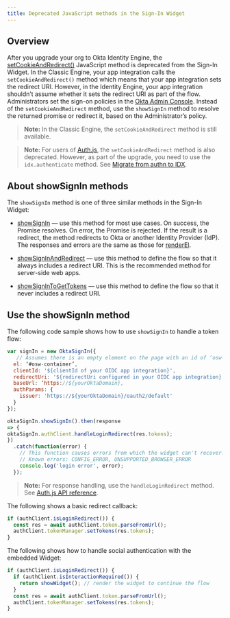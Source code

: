 ```yaml
---
title: Deprecated JavaScript methods in the Sign-In Widget
---
```


<ApiLifecycle access="ie" />

## Overview

After you upgrade your org to Okta Identity Engine, the [setCookieAndRedirect()](https://github.com/okta/okta-signin-widget#renderel) JavaScript method is deprecated from the Sign-In Widget. In the Classic Engine, your app integration calls the `setCookieAndRedirect()` method which means that your app integration sets the redirect URI. However, in the Identity Engine, your app integration shouldn’t assume whether it sets the redirect URI as part of the flow. Administrators set the sign-on policies in the [Okta Admin Console](https://help.okta.com/okta_help.htm?type=oie&id=ext-oie-policies). Instead of the `setCookieAndRedirect` method, use the `showSignIn` method to resolve the returned promise or redirect it, based on the Administrator’s policy.

> **Note:** In the Classic Engine, the `setCookieAndRedirect` method is still available.

> **Note:** For users of [Auth.js](https://github.com/okta/okta-auth-js), the `setCookieAndRedirect` method is also deprecated. However, as part of the upgrade, you need to use the `idx.authenticate` method. See [Migrate from authn to IDX](https://github.com/okta/okta-auth-js/blob/master/docs/migrate-from-authn-to-idx.md#new-methods).

## About showSignIn methods

The `showSignIn` method is one of three similar methods in the Sign-In Widget:

* [showSignIn](https://github.com/okta/okta-signin-widget#showsignin) &mdash; use this method for most use cases. On success, the Promise resolves. On error, the Promise is rejected. If the result is a redirect, the method redirects to Okta or another Identity Provider (IdP). The responses and errors are the same as those for [renderEl](https://github.com/okta/okta-signin-widget#renderel).

* [showSignInAndRedirect](https://github.com/okta/okta-signin-widget#showsigninandredirect) &mdash; use this method to define the flow so that it always includes a redirect URI. This is the recommended method for server-side web apps.

* [showSignInToGetTokens](https://github.com/okta/okta-signin-widget#showsignintogettokens) &mdash; use this method to define the flow so that it never includes a redirect URI.

## Use the showSignIn method

The following code sample shows how to use `showSignIn` to handle a token flow:

```javascript
var signIn = new OktaSignIn({
   // Assumes there is an empty element on the page with an id of ‘osw-container’
  el: ‘#osw-container’,
  clientId: '${clientId of your OIDC app integration}',
  redirectUri: '${redirectUri configured in your OIDC app integration}',
  baseUrl: ‘https://${yourOktaDomain},
  authParams: {
    issuer: 'https://${yourOktaDomain}/oauth2/default'
  }
});

oktaSignIn.showSignIn().then(response
=> {
oktaSignIn.authClient.handleLoginRedirect(res.tokens);
})
  .catch(function(error) {
    // This function causes errors from which the widget can't recover.
    // Known errors: CONFIG_ERROR, UNSUPPORTED_BROWSER_ERROR
    console.log('login error', error);
  });
```
> **Note:** For response handling, use the `handleLoginRedirect` method. See [Auth.js API reference](https://github.com/okta/okta-auth-js#handleloginredirecttokens-originaluri).

The following shows a basic redirect callback:
```javascript
if (authClient.isLoginRedirect()) {
  const res = await authClient.token.parseFromUrl();
  authClient.tokenManager.setTokens(res.tokens);
}
```

The following shows how to handle social authentication with the embedded Widget:
```javascript
if (authClient.isLoginRedirect()) {
  if (authClient.isInteractionRequired()) {
    return showWidget(); // render the widget to continue the flow
  }
  const res = await authClient.token.parseFromUrl();
  authClient.tokenManager.setTokens(res.tokens);
}
```

